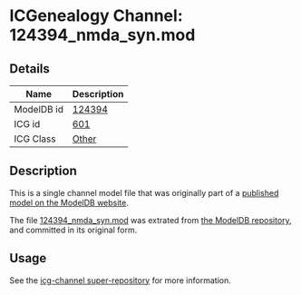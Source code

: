 # ICGenealogy Channel: 124394\_nmda\_syn.mod

## Details

Name | Description
---- | -----------
ModelDB id | [124394](http://senselab.med.yale.edu/ModelDB/ShowModel.cshtml?model=124394)
ICG id | [601](http://icg.neurotheory.ox.ac.uk/channels/other/601)
ICG Class | [Other](http://icg.neurotheory.ox.ac.uk/channels/other)

## Description

This is a single channel model file that was originally part of a [published model on the ModelDB website](http://senselab.med.yale.edu/mModelDB/ShowModel.cshtml?model=124394).

The file [124394\_nmda\_syn.mod](124394_nmda_syn.mod) was extrated from [the ModelDB repository](http://senselab.med.yale.edu/ModelDB/ShowModel.cshtml?model=124394), and committed in its original form.

## Usage

See the [icg-channel super-repository](https://github.com/icgenealogy/icg-channels) for more information.